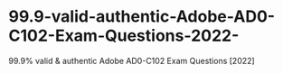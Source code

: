 # 99.9-valid-authentic-Adobe-AD0-C102-Exam-Questions-2022-
99.9% valid &amp; authentic Adobe AD0-C102 Exam Questions [2022]
